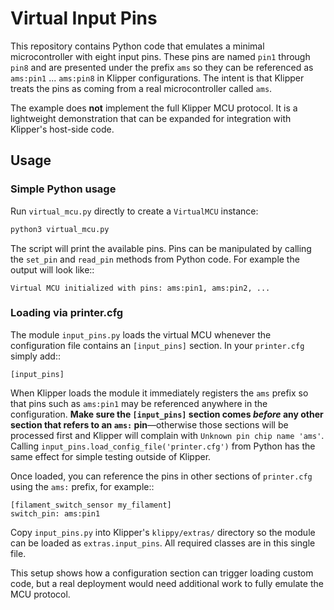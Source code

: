 # Virtual Input Pins

This repository contains Python code that emulates a minimal
microcontroller with eight input pins.  These pins are named ``pin1``
through ``pin8`` and are presented under the prefix ``ams`` so they can be
referenced as ``ams:pin1`` ... ``ams:pin8`` in Klipper configurations.
The intent is that Klipper treats the pins as coming from a real
microcontroller called ``ams``.

The example does **not** implement the full Klipper MCU protocol.  It is
a lightweight demonstration that can be expanded for integration with
Klipper's host-side code.

## Usage

### Simple Python usage

Run `virtual_mcu.py` directly to create a `VirtualMCU` instance:

```bash
python3 virtual_mcu.py
```

The script will print the available pins.  Pins can be manipulated by
calling the `set_pin` and `read_pin` methods from Python code.
For example the output will look like::

    Virtual MCU initialized with pins: ams:pin1, ams:pin2, ...

### Loading via printer.cfg

The module ``input_pins.py`` loads the virtual MCU whenever the
configuration file contains an ``[input_pins]`` section.  In your
``printer.cfg`` simply add::

    [input_pins]

When Klipper loads the module it immediately registers the ``ams`` prefix
so that pins such as ``ams:pin1`` may be referenced anywhere in the
configuration.  **Make sure the ``[input_pins]`` section comes *before* any
other section that refers to an ``ams:`` pin**&mdash;otherwise those sections
will be processed first and Klipper will complain with ``Unknown pin chip
name 'ams'``.  Calling ``input_pins.load_config_file('printer.cfg')`` from
Python has the same effect for simple testing outside of Klipper.

Once loaded, you can reference the pins in other sections of
`printer.cfg` using the `ams:` prefix, for example::

    [filament_switch_sensor my_filament]
    switch_pin: ams:pin1

Copy `input_pins.py` into Klipper's `klippy/extras/` directory so the
module can be loaded as `extras.input_pins`.  All required classes are in
this single file.

This setup shows how a configuration section can trigger loading custom
code, but a real deployment would need additional work to fully emulate
the MCU protocol.
